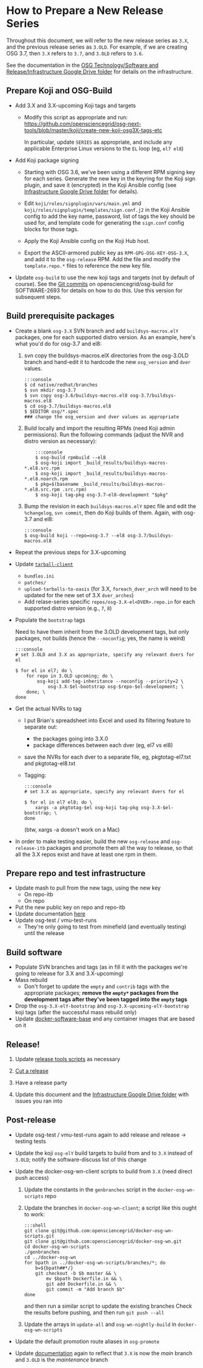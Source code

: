 How to Prepare a New Release Series
===================================

Throughout this document, we will refer to the new release series as `3.X`, and the previous release series as `3.OLD`.
For example, if we are creating OSG 3.7, then `3.X` refers to `3.7`, and `3.OLD` refers to `3.6`.

See the documentation in the [OSG Technology/Software and Release/Infrastructure Google Drive folder][google-drive]
 for details on the infrastructure.


Prepare Koji and OSG-Build
--------------------------

-   Add 3.X and 3.X-upcoming Koji tags and targets

    -   Modify this script as appropriate and run:
        <https://github.com/opensciencegrid/osg-next-tools/blob/master/koji/create-new-koji-osg3X-tags-etc>

        In particular, update `SERIES` as appropriate, and include any applicable Enterprise Linux versions to the
        `EL` loop (eg, `el7 el8`)

-   Add Koji package signing

    -   Starting with OSG 3.6, we've been using a different RPM signing key for each series.
        Generate the new key in the keyring for the Koji sign plugin, and save it (encrypted) in the Koji Ansible config
        (see [Infrastructure Google Drive folder][google-drive] for details).

    -   Edit `koji/roles/signplugin/vars/main.yml` and `koji/roles/signplugin/templates/sign.conf.j2` in the
        Koji Ansible config to add the key name, password, list of tags the key should be used for,
        and template code for generating the `sign.conf` config blocks for those tags.

    -   Apply the Koji Ansible config on the Koji Hub host.

    -   Export the ASCII-armored public key as `RPM-GPG-OSG-KEY-OSG-3.X`, and add it to the `osg-release` RPM.
        Add the file and modify the `template.repo.*` files to reference the new key file.

-   Update `osg-build` to use the new koji tags and targets (not by default of course).
    See the [Git commits](https://github.com/opensciencegrid/osg-build/pull/39/files) on opensciencegrid/osg-build
    for SOFTWARE-2693 for details on how to do this.
    Use this version for subsequent steps.



Build prerequisite packages
---------------------------

-   Create a blank `osg-3.X` SVN branch and add `buildsys-macros.elY` packages, one for each supported distro version.
    As an example, here's what you'd do for osg-3.7 and el8:

    1.  svn copy the buildsys-macros.elX directories from the osg-3.OLD branch
        and hand-edit it to hardcode the new `osg_version` and `dver` values.

            :::console
            $ cd native/redhat/branches
            $ svn mkdir osg-3.7
            $ svn copy osg-3.6/buildsys-macros.el8 osg-3.7/buildsys-macros.el8
            $ cd osg-3.7/buildsys-macros.el8
            $ $EDITOR osg/*.spec
            ### change the osg_version and dver values as appropriate

    2.  Build locally and import the resulting RPMs (need Koji admin permissions).
        Run the following commands (adjust the NVR and distro version as necessary):

                :::console
                $ osg-build rpmbuild --el8
                $ osg-koji import _build_results/buildsys-macros-*.el8.src.rpm
                $ osg-koji import _build_results/buildsys-macros-*.el8.noarch.rpm
                $ pkg=$(basename _build_results/buildsys-macros-*.el8.src.rpm .src.rpm)
                $ osg-koji tag-pkg osg-3.7-el8-development "$pkg"

    3.  Bump the revision in each `buildsys-macros.elY` spec file and edit the `%changelog`,
        `svn commit`, then do Koji builds of them.
        Again, with osg-3.7 and el8:

            :::console
            $ osg-build koji --repo=osg-3.7 --el8 osg-3.7/buildsys-macros.el8


-   Repeat the previous steps for 3.X-upcoming


-   Update [`tarball-client`](https://github.com/opensciencegrid/tarball-client/)
    -   `bundles.ini`
    -   `patches/`
    -   `upload-tarballs-to-oasis` (for 3.X, `foreach_dver_arch` will need to be updated for the new set of 3.X `dver_arches`)
    -   Add relase-series specific `repos/osg-3.X-el<DVER>.repo.in` for each supported distro version (e.g., `7`, `8`)

-   Populate the `bootstrap` tags

    Need to have them inherit from the 3.OLD development tags, but only packages, not builds (hence the `--noconfig`; yes, the name is weird)

        :::console
        # set 3.OLD and 3.X as appropriate, specify any relevant dvers for el

        $ for el in el7; do \
            for repo in 3.OLD upcoming; do \
                osg-koji add-tag-inheritance --noconfig --priority=2 \
                    osg-3.X-$el-bootstrap osg-$repo-$el-development; \
            done; \
        done

-   Get the actual NVRs to tag

    -   I put Brian's spreadsheet into Excel and used its filtering feature to separate out:
        -   the packages going into 3.X.0
        -   package differences between each dver (eg, el7 vs el8)
    -   save the NVRs for each dver to a separate file, eg, pkgtotag-el7.txt and pkgtotag-el8.txt
    -   Tagging:

            :::console
            # set 3.X as appropriate, specify any relevant dvers for el

            $ for el in el7 el8; do \
                xargs -a pkgtotag-$el osg-koji tag-pkg osg-3.X-$el-bootstrap; \
            done

        (btw, xargs -a doesn't work on a Mac)

-   In order to make testing easier, build the new `osg-release` and `osg-release-itb` packages and promote them all
    the way to release, so that all the 3.X repos exist and have at least one rpm in them.


Prepare repo and test infrastructure
------------------------------------

-   Update mash to pull from the new tags, using the new key
    -   On repo-itb
    -   On repo
-   Put the new public key on repo and repo-itb
-   Update documentation [here](../software/development-process.md)
-   Update osg-test / vmu-test-runs
    -   They're only going to test from minefield (and eventually testing) until the release


Build software
--------------
-   Populate SVN branches and tags (as in fill it with the packages we're going to release for 3.X and 3.X-upcoming)
-   Mass rebuild
    -   Don't forget to update the `empty` and `contrib` tags with the appropriate packages;
        **remove the `empty*` packages from the development tags after they've been tagged into the `empty` tags**
-   Drop the `osg-3.X-elY-bootstrap` and `osg-3.X-upcoming-elY-bootstrap` koji tags
    (after the successful mass rebuild only)
-   Update [docker-software-base](https://github.com/opensciencegrid/docker-software-base)
    and any container images that are based on it


Release!
--------

1.  Update [release tools scripts](https://github.com/opensciencegrid/release-tools) as necessary

2.  [Cut a release](../release/cut-sw-release)

3.  Have a release party

4.  Update this document and the [Infrastructure Google Drive folder][google-drive] with issues you ran into


Post-release
------------

-   Update osg-test / vmu-test-runs again to add release and release -> testing tests

-   Update the koji `osg-elY` build targets to build from and to `3.X` instead of `3.OLD`;
    notify the software-discuss list of this change

-   Update the docker-osg-wn-client scripts to build from `3.X` (need direct push access)
    1.  Update the constants in the `genbranches` script in the `docker-osg-wn-scripts` repo
    2.  Update the branches in `docker-osg-wn-client`; a script like this ought to work:

            :::shell
            git clone git@github.com:opensciencegrid/docker-osg-wn-scripts.git
            git clone git@github.com:opensciencegrid/docker-osg-wn.git
            cd docker-osg-wn-scripts
            ./genbranches
            cd ../docker-osg-wn
            for bpath in ../docker-osg-wn-scripts/branches/*; do
                b=${bpath##*/}
                git checkout -b $b master && \
                    mv $bpath Dockerfile.in && \
                    git add Dockerfile.in && \
                    git commit -m "Add branch $b"
            done

        and then run a similar script to update the existing branches
        Check the results before pushing, and then run `git push --all`

    3.  Update the arrays in `update-all` and `osg-wn-nightly-build` in `docker-osg-wn-scripts`

-   Update the default promotion route aliases in `osg-promote`

-   Update [documentation](../software/development-process.md) again to reflect that `3.X` is now the _main_ branch and
    `3.OLD` is the _maintenance_ branch


[google-drive]: <https://drive.google.com/drive/folders/1cdAfLJhLbA0vV_E5EWs_OkqtF7xDXxuI>
